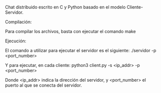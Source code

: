 Chat distribuido escrito en C y Python basado en el modelo Cliente-Servidor.

Compilación: 

Para compilar los archivos, basta con ejecutar el comando make


Ejecución: 

El comando a utilizar para ejecutar el servidor es el siguiente: 
                ./servidor -p <port_number>

Y para ejecutar, en cada cliente:
                python3 client.py -s <ip_addr> -p <port_number>

Donde <ip_addr> indica la dirección del servidor, y <port_number> el puerto al que se conecta del servidor. 
